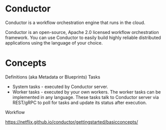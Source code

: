 # Conductor  

Conductor is a workflow orchestration engine that runs in the cloud.

Conductor is an open-source, Apache 2.0 licensed workflow orchestration framework. You can use Conductor to easily build highly reliable distributed applications using the language of your choice.

# Concepts


Definitions (aka Metadata or Blueprints)
Tasks

-    System tasks - executed by Conductor server.
-    Worker tasks - executed by your own workers. The worker tasks can be implemented in any language. These tasks talk to Conductor server via REST/gRPC to poll for tasks and update its status after execution.

Workflow

https://netflix.github.io/conductor/gettingstarted/basicconcepts/